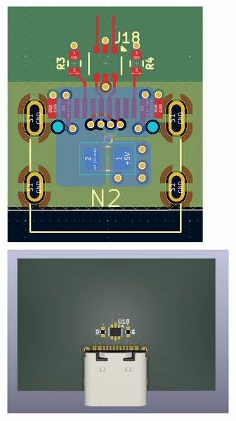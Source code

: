 ![PCB Layout](PCB.png?raw=true "PCB Layout")

![3D View of the PCB](3D.png?raw=true "3D View of the PCB")